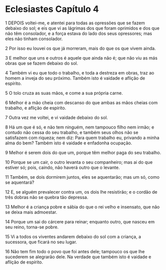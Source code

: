 # Eclesiastes Capítulo 4

1	DEPOIS voltei-me, e atentei para todas as opressões que se fazem debaixo do sol; e eis que vi as lágrimas dos que foram oprimidos e dos que não têm consolador, e a força estava do lado dos seus opressores; mas eles não tinham consolador.

2	Por isso eu louvei os que já morreram, mais do que os que vivem ainda.

3	E melhor que uns e outros é aquele que ainda não é; que não viu as más obras que se fazem debaixo do sol.

4	Também vi eu que todo o trabalho, e toda a destreza em obras, traz ao homem a inveja do seu próximo. Também isto é vaidade e aflição de espírito.

5	O tolo cruza as suas mãos, e come a sua própria carne.

6	Melhor é a mão cheia com descanso do que ambas as mãos cheias com trabalho, e aflição de espírito.

7	Outra vez me voltei, e vi vaidade debaixo do sol.

8	Há um que é só, e não tem ninguém, nem tampouco filho nem irmão; e contudo não cessa do seu trabalho, e também seus olhos não se satisfazem com riqueza; nem diz: Para quem trabalho eu, privando a minha alma do bem? Também isto é vaidade e enfadonha ocupação.

9	Melhor é serem dois do que um, porque têm melhor paga do seu trabalho.

10	Porque se um cair, o outro levanta o seu companheiro; mas ai do que estiver só; pois, caindo, não haverá outro que o levante.

11	Também, se dois dormirem juntos, eles se aquentarão; mas um só, como se aquentará?

12	E, se alguém prevalecer contra um, os dois lhe resistirão; e o cordão de três dobras não se quebra tão depressa.

13	Melhor é a criança pobre e sábia do que o rei velho e insensato, que não se deixa mais admoestar.

14	Porque um sai do cárcere para reinar; enquanto outro, que nasceu em seu reino, torna-se pobre.

15	Vi a todos os viventes andarem debaixo do sol com a criança, a sucessora, que ficará no seu lugar.

16	Não tem fim todo o povo que foi antes dele; tampouco os que lhe sucederem se alegrarão dele. Na verdade que também isto é vaidade e aflição de espírito.


